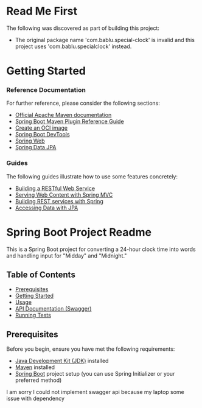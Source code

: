 # Read Me First
The following was discovered as part of building this project:

* The original package name 'com.bablu.special-clock' is invalid and this project uses 'com.bablu.specialclock' instead.

# Getting Started

### Reference Documentation
For further reference, please consider the following sections:

* [Official Apache Maven documentation](https://maven.apache.org/guides/index.html)
* [Spring Boot Maven Plugin Reference Guide](https://docs.spring.io/spring-boot/docs/2.7.15/maven-plugin/reference/html/)
* [Create an OCI image](https://docs.spring.io/spring-boot/docs/2.7.15/maven-plugin/reference/html/#build-image)
* [Spring Boot DevTools](https://docs.spring.io/spring-boot/docs/2.7.15/reference/htmlsingle/index.html#using.devtools)
* [Spring Web](https://docs.spring.io/spring-boot/docs/2.7.15/reference/htmlsingle/index.html#web)
* [Spring Data JPA](https://docs.spring.io/spring-boot/docs/2.7.15/reference/htmlsingle/index.html#data.sql.jpa-and-spring-data)

### Guides
The following guides illustrate how to use some features concretely:

* [Building a RESTful Web Service](https://spring.io/guides/gs/rest-service/)
* [Serving Web Content with Spring MVC](https://spring.io/guides/gs/serving-web-content/)
* [Building REST services with Spring](https://spring.io/guides/tutorials/rest/)
* [Accessing Data with JPA](https://spring.io/guides/gs/accessing-data-jpa/)

# Spring Boot Project Readme

This is a Spring Boot project for converting a 24-hour clock time into words and handling input for "Midday" and "Midnight."

## Table of Contents
- [Prerequisites](#prerequisites)
- [Getting Started](#getting-started)
- [Usage](#usage)
- [API Documentation (Swagger)](#api-documentation-swagger)
- [Running Tests](#running-tests)

## Prerequisites

Before you begin, ensure you have met the following requirements:
- [Java Development Kit (JDK)](https://www.oracle.com/java/technologies/javase-downloads.html) installed
- [Maven](https://maven.apache.org/download.cgi) installed
- [Spring Boot](https://spring.io/projects/spring-boot) project setup (you can use Spring Initializer or your preferred method)


   
I am sorry I could not implement swagger api because my laptop some issue with dependency

